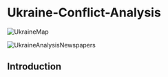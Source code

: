 # Ukraine-Conflict-Analysis

![UkraineMap](https://user-images.githubusercontent.com/117476344/200758279-f91fbccb-e409-4c4c-a195-4fc36acc9141.png)


![UkraineAnalysisNewspapers](https://user-images.githubusercontent.com/117476344/200757603-2d877136-1f83-4817-a09b-1c20a7c82956.png)

## Introduction ##
